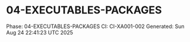 # 04-EXECUTABLES-PACKAGES
Phase: 04-EXECUTABLES-PACKAGES
CI: CI-XA001-002
Generated: Sun Aug 24 22:41:23 UTC 2025
